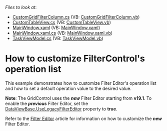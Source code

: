 <!-- default file list -->
*Files to look at*:

* [CustomGridFilterColumn.cs](./CS/CustomFilterPopupExample/CustomGridFilterColumn/CustomGridFilterColumn.cs) (VB: [CustomGridFilterColumn.vb](./VB/CustomFilterPopupExample/CustomGridFilterColumn/CustomGridFilterColumn.vb))
* [CustomTableView.cs](./CS/CustomFilterPopupExample/CustomGridFilterColumn/CustomTableView.cs) (VB: [CustomTableView.vb](./VB/CustomFilterPopupExample/CustomGridFilterColumn/CustomTableView.vb))
* [MainWindow.xaml](./CS/CustomFilterPopupExample/MainWindow.xaml) (VB: [MainWindow.xaml](./VB/CustomFilterPopupExample/MainWindow.xaml))
* [MainWindow.xaml.cs](./CS/CustomFilterPopupExample/MainWindow.xaml.cs) (VB: [MainWindow.xaml.vb](./VB/CustomFilterPopupExample/MainWindow.xaml.vb))
* [TaskViewModel.cs](./CS/CustomFilterPopupExample/ViewModel/TaskViewModel.cs) (VB: [TaskViewModel.vb](./VB/CustomFilterPopupExample/ViewModel/TaskViewModel.vb))
<!-- default file list end -->
# How to customize FilterControl's operation list


This example demonstrates how to customize Filter Editor's operation list and how to set a default operation value to the desired value.

**Note**: The GridControl uses the ***new*** Filter Editor starting from **v19.1**. To enable the ***previous*** Filter Editor, set the [DataViewBase.UseLegacyFilterEditor](https://docs.devexpress.com/WPF/DevExpress.Xpf.Grid.DataViewBase.UseLegacyFilterEditor) property to **true**. 

Refer to the [Filter Editor](https://docs.devexpress.com/WPF/7788/controls-and-libraries/data-grid/filtering-and-searching/filter-editor) article for information on how to customize the ***new*** Filter Editor.
